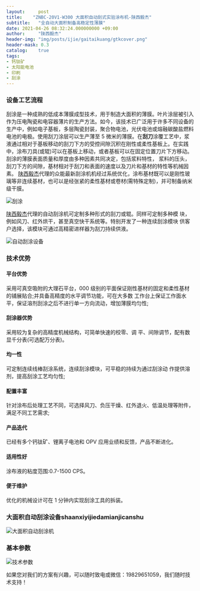 ```yaml
---
layout:     post
title:    "ZNBC-20V1-W300 大面积自动刮式实验涂布机-陕西毅杰"
subtitle:   "全自动大面积制备高稳定性薄膜"
date: 2021-04-26 08:32:24.000000000 +09:00
author:     "陕西毅杰"
header-img: "img/posts/ijie/gaitaikuang/gtkcover.png"
header-mask: 0.3
catalog:    true
tags:
- 钙钛矿
- 太阳能电池
- 印刷
- 刮涂
---
```



### 设备工艺流程

刮涂是一种成熟的低成本薄膜成型技术，用于制造大面积的薄膜。叶片涂层被引入作为压电陶瓷和电容器薄片的生产方法。如今，该技术已广泛用于许多不同设备的生产中，例如电子基板，多层陶瓷封装，聚合物电池，光伏电池或熔融碳酸盐燃料电池的电极。使用刮刀涂层可以生产薄至 5 微米的薄膜。在**刮刀**涂覆工艺中，浆液通过相对于基板移动的刮刀下方的受控间隙沉积在刚性或柔性基板上。在实践中，涂布刀具(或辊)可以在基板上移动，或者基板可以在固定位置刀片下方移动。刮涂的薄膜表面质量和厚度由多种因素共同决定，包括浆料特性， 浆料的压头，刮刀下方的间隙，基材相对于刮刀和表面的速度以及刀片和基材的特性等机械因素。
[陕西毅杰](http://www.shaanxiyijie.com)代理的众能最新刮涂机机经过系统优化，涂布基材既可以是刚性玻璃等非连续基材，也可以是经张紧的柔性基材或卷材(需特殊定制)，并可制备纳米级干膜。

![刮涂](https://yizibi.github.io/img/posts/ijie/gaitaikuang/shanxiyijieguatu.png)

[陕西毅杰](http://www.shaanxiyijie.com)代理的自动刮涂机可定制多种形式的刮刀或辊。同样可定制多种模 块，例如风刀、红外烘干，甚至真空快干系统等。特别开发了一种连续刮涂模块 供客户选择，该模块可通过高精密进样器为刮刀持续供液。

![自动刮涂设备](https://yizibi.github.io/img/posts/ijie/gaitaikuang/shanxiyijieguatuauto.png)

### 技术优势

#### 平台优势
  采用可真空吸附的大理石平台，000 级别的平面保证刚性基材的固定和柔性基材的铺展贴合;并具备高精度的水平调节功能，可在大多数 工作台上保证工作面水平，保证溶剂刮涂之后不进行单一方向流动，增加薄膜均匀性;
#### 刮涂器优势
采用较为复杂的高精度机械结构，可简单快速的校零、调 平、间隙调节，配有数显千分表(可选配万分表)。
#### 均一性
可定制连续线棒刮涂系统，连续刮涂模块，可平稳的持续为通过刮涂动 作提供溶剂，提高刮涂工艺均匀性;
#### 配置丰富
针对涂布后处理工艺不同，可选择风刀、负压干燥、红外退火、低温处理等附件，满足不同工艺需求;
#### 产品迭代
已经有多个钙钛矿、锂离子电池和 OPV 应用业绩和反馈，产品不断进化。
#### 适用性好
涂布液的粘度范围:0.7-1500 CPS。
#### 便于维护
优化的机械设计可在 1 分钟内实现刮涂工具的拆装。

### 大面积自动刮涂设备shaanxiyijiedamianjicanshu

![大面积自动刮涂机](https://yizibi.github.io/img/posts/ijie/gaitaikuang/shaanxiyijiedamianji.png)

### 基本参数
![技术参数](https://yizibi.github.io/img/posts/ijie/gaitaikuang/shaanxiyijiedamianjicanshu.png)

如果您对我们的方案有兴趣，可以随时致电或微信：19829651059，我们随时技术支持！